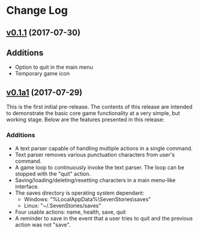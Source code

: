 # Change Log

## [v0.1.1](https://github.com/huntermalm/SevenStories/tree/v0.1.1) (2017-07-30)

## Additions

* Option to quit in the main menu
* Temporary game icon

## [v0.1a1](https://github.com/huntermalm/SevenStories/tree/v0.1a1) (2017-07-29)

This is the first initial pre-release.  The contents of this release are intended to demonstrate the basic core game functionality at a very simple, but working stage.  Below are the features presented in this release:

### Additions

* A text parser capable of handling multiple actions in a single command.
* Text parser removes various punctuation characters from user's command.
* A game loop to continuously invoke the text parser.  The loop can be stopped with the "quit" action.
* Saving/loading/deleting/resetting characters in a main menu-like interface.
* The saves directory is operating system dependant:
  * Windows: "%LocalAppData%\SevenStories\saves"
  * Linux: "~/.SevenStories/saves"
* Four usable actions: name, health, save, quit
* A reminder to save in the event that a user tries to quit and the previous action was not "save".
